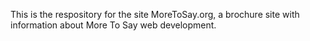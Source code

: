 This is the respository for the site MoreToSay.org, a brochure site with information about More To Say web development. 